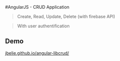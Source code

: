 #AngularJS - CRUD Application
> Create, Read, Update, Delete (with firebase API)

> With user authentification

## Demo
<a href="http://jbelie.github.io/angular-libcrud/" target="_blank">jbelie.github.io/angular-libcrud/</a>
